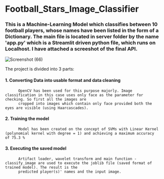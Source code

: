 # Football_Stars_Image_Classifier

### This is a Machine-Learning Model which classifies between 10 football players, whose names have been listed in the form of a Dictionary. The main file is located in server folder by the name 'app.py' which is a Streamlit driven python file, which runs on Localhost. I have attached a screeshot of the final API.

![Screenshot (66)](https://user-images.githubusercontent.com/87764530/173772990-d0ee68d1-0948-410e-becd-797f13218ccc.png)


The project is divided into 3 parts:

#### 1. Converting Data into usable format and data cleaning<br>
          OpenCV has been used for this purpose majorly. Image classification in this case uses only face as the parameter for checking. So first all the images are 
          cropped into images which contain only face provided both the eyes are visible (using Haarcascades).

#### 2. Training the model<br>
          Model has been created on the concept of SVMs with Linear Kernel (polynomial kernel with degree = 1) and achieving a maximum accuracy of 75.3 %

#### 3. Executing the saved model<br>
          Artifact loader, wavelet transform and main function - classify_image are used to execute the joblib file (saved format of trained model). The result is the 
          predicted player(s)' names and the input image.
          
          
